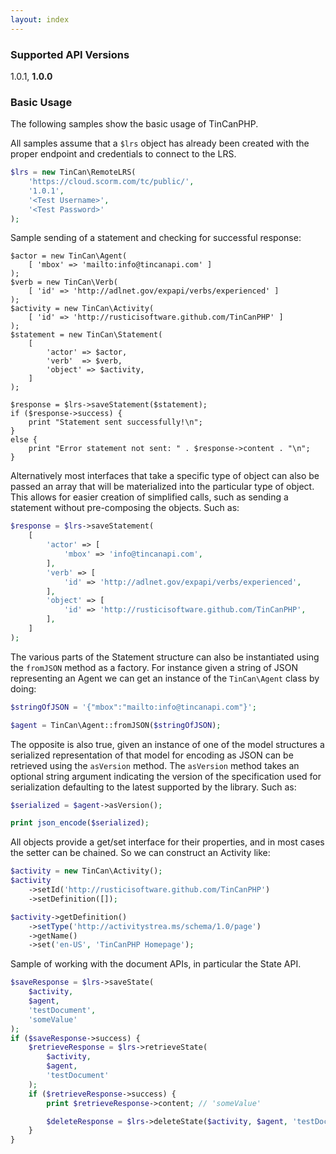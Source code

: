 ```yaml
---
layout: index
---
```


### Supported API Versions

1.0.1, **1.0.0**

### Basic Usage

The following samples show the basic usage of TinCanPHP.

All samples assume that a `$lrs` object has already been created with the proper endpoint and credentials to connect to the LRS.

```php
$lrs = new TinCan\RemoteLRS(
    'https://cloud.scorm.com/tc/public/',
    '1.0.1',
    '<Test Username>',
    '<Test Password>'
);
```

Sample sending of a statement and checking for successful response:

```
$actor = new TinCan\Agent(
    [ 'mbox' => 'mailto:info@tincanapi.com' ]
);
$verb = new TinCan\Verb(
    [ 'id' => 'http://adlnet.gov/expapi/verbs/experienced' ]
);
$activity = new TinCan\Activity(
    [ 'id' => 'http://rusticisoftware.github.com/TinCanPHP' ]
);
$statement = new TinCan\Statement(
    [
        'actor' => $actor,
        'verb'  => $verb,
        'object' => $activity,
    ]
);

$response = $lrs->saveStatement($statement);
if ($response->success) {
    print "Statement sent successfully!\n";
}
else {
    print "Error statement not sent: " . $response->content . "\n";
}
```

Alternatively most interfaces that take a specific type of object can also be passed an array that will be materialized into the particular type of object. This allows for easier creation of simplified calls, such as sending a statement without pre-composing the objects. Such as:

```php
$response = $lrs->saveStatement(
    [
        'actor' => [
            'mbox' => 'info@tincanapi.com',
        ],
        'verb' => [
            'id' => 'http://adlnet.gov/expapi/verbs/experienced',
        ],
        'object' => [
            'id' => 'http://rusticisoftware.github.com/TinCanPHP',
        ],
    ]
);
```

The various parts of the Statement structure can also be instantiated using the `fromJSON` method as a factory. For instance given a string of JSON representing an Agent we can get an instance of the `TinCan\Agent` class by doing:

```php
$stringOfJSON = '{"mbox":"mailto:info@tincanapi.com"}';

$agent = TinCan\Agent::fromJSON($stringOfJSON);
```

The opposite is also true, given an instance of one of the model structures a serialized representation of that model for encoding as JSON can be retrieved using the `asVersion` method. The `asVersion` method takes an optional string argument indicating the version of the specification used for serialization defaulting to the latest supported by the library. Such as:

```php
$serialized = $agent->asVersion();

print json_encode($serialized);
```

All objects provide a get/set interface for their properties, and in most cases the setter can be chained. So we can construct an Activity like:

```php
$activity = new TinCan\Activity();
$activity
    ->setId('http://rusticisoftware.github.com/TinCanPHP')
    ->setDefinition([]);

$activity->getDefinition()
    ->setType('http://activitystrea.ms/schema/1.0/page')
    ->getName()
    ->set('en-US', 'TinCanPHP Homepage');
```

Sample of working with the document APIs, in particular the State API.

```php
$saveResponse = $lrs->saveState(
    $activity,
    $agent,
    'testDocument',
    'someValue'
);
if ($saveResponse->success) {
    $retrieveResponse = $lrs->retrieveState(
        $activity,
        $agent,
        'testDocument'
    );
    if ($retrieveResponse->success) {
        print $retrieveResponse->content; // 'someValue'

        $deleteResponse = $lrs->deleteState($activity, $agent, 'testDocument');
    }
}
```
